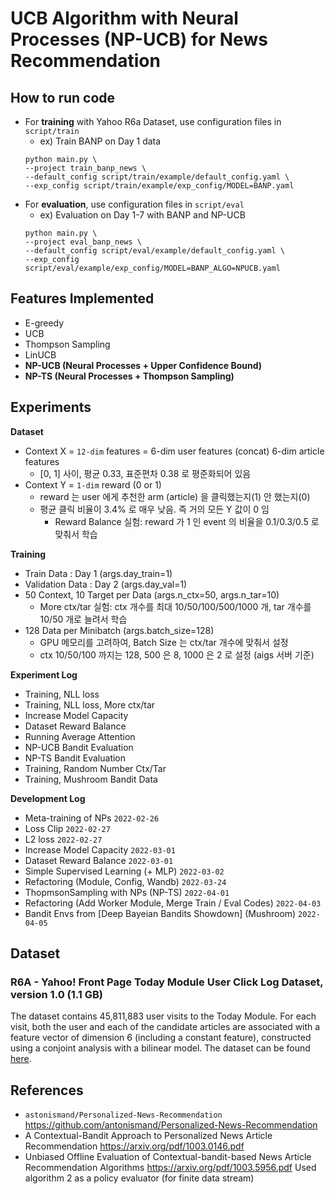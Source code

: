 # UCB Algorithm with Neural Processes (NP-UCB) for News Recommendation


## How to run code

- For **training** with Yahoo R6a Dataset, use configuration files in `script/train`
  - ex) Train BANP on Day 1 data
  ```
  python main.py \
  --project train_banp_news \
  --default_config script/train/example/default_config.yaml \
  --exp_config script/train/example/exp_config/MODEL=BANP.yaml
  ```
- For **evaluation**, use configuration files in `script/eval`
  - ex) Evaluation on Day 1-7 with BANP and NP-UCB
  ```
  python main.py \
  --project eval_banp_news \
  --default_config script/eval/example/default_config.yaml \
  --exp_config script/eval/example/exp_config/MODEL=BANP_ALGO=NPUCB.yaml
  ```


## Features Implemented

- E-greedy
- UCB
- Thompson Sampling
- LinUCB
- **NP-UCB (Neural Processes + Upper Confidence Bound)**
- **NP-TS (Neural Processes + Thompson Sampling)**


## Experiments

**Dataset**
  - Context X = `12-dim` features = 6-dim user features (concat) 6-dim article features
    - [0, 1] 사이, 평균 0.33, 표준편차 0.38 로 평준화되어 있음
  - Context Y = `1-dim` reward (0 or 1)
    - reward 는 user 에게 추천한 arm (article) 을 클릭했는지(1) 안 했는지(0)
    - 평균 클릭 비율이 3.4% 로 매우 낮음. 즉 거의 모든 Y 값이 0 임
      - Reward Balance 실험: reward 가 1 인 event 의 비율을 0.1/0.3/0.5 로 맞춰서 학습

**Training**
  - Train Data : Day 1 (args.day_train=1)
  - Validation Data : Day 2 (args.day_val=1)
  - 50 Context, 10 Target per Data (args.n_ctx=50, args.n_tar=10)
    - More ctx/tar 실험: ctx 개수를 최대 10/50/100/500/1000 개, tar 개수를 10/50 개로 늘려서 학습 
  - 128 Data per Minibatch (args.batch_size=128)
    - GPU 메모리를 고려하여, Batch Size 는 ctx/tar 개수에 맞춰서 설정 
    - ctx 10/50/100 까지는 128, 500 은 8, 1000 은 2 로 설정 (aigs 서버 기준)

**Experiment Log**
- Training, NLL loss                         
- Training, NLL loss, More ctx/tar           
- Increase Model Capacity                   
- Dataset Reward Balance                    
- Running Average Attention            
- NP-UCB Bandit Evaluation
- NP-TS Bandit Evaluation
- Training, Random Number Ctx/Tar
- Training, Mushroom Bandit Data

**Development Log**
- Meta-training of NPs                                                `2022-02-26`
- Loss Clip                                                           `2022-02-27`
- L2 loss                                                             `2022-02-27`
- Increase Model Capacity                                             `2022-03-01`
- Dataset Reward Balance                                              `2022-03-01`
- Simple Supervised Learning (+ MLP)                                  `2022-03-02`
- Refactoring (Module, Config, Wandb)                                 `2022-03-24`
- ThopmsonSampling with NPs (NP-TS)                                   `2022-04-01`
- Refactoring (Add Worker Module, Merge Train / Eval Codes)           `2022-04-03`
- Bandit Envs from [Deep Bayeian Bandits Showdown] (Mushroom)         `2022-04-05`


## Dataset

### R6A - Yahoo! Front Page Today Module User Click Log Dataset, version 1.0 (1.1 GB)
The dataset contains 45,811,883 user visits to the Today Module. For each visit, both the user and each of the candidate articles are associated with a feature vector of dimension 6 (including a constant feature), constructed using a conjoint analysis with a bilinear model.
The dataset can be found [here](https://webscope.sandbox.yahoo.com/catalog.php?datatype=r).


## References

- `astonismand/Personalized-News-Recommendation` https://github.com/antonismand/Personalized-News-Recommendation
- A Contextual-Bandit Approach to Personalized News Article Recommendation https://arxiv.org/pdf/1003.0146.pdf
- Unbiased Offline Evaluation of Contextual-bandit-based News Article Recommendation Algorithms  https://arxiv.org/pdf/1003.5956.pdf
    Used algorithm 2 as a policy evaluator (for finite data stream)
